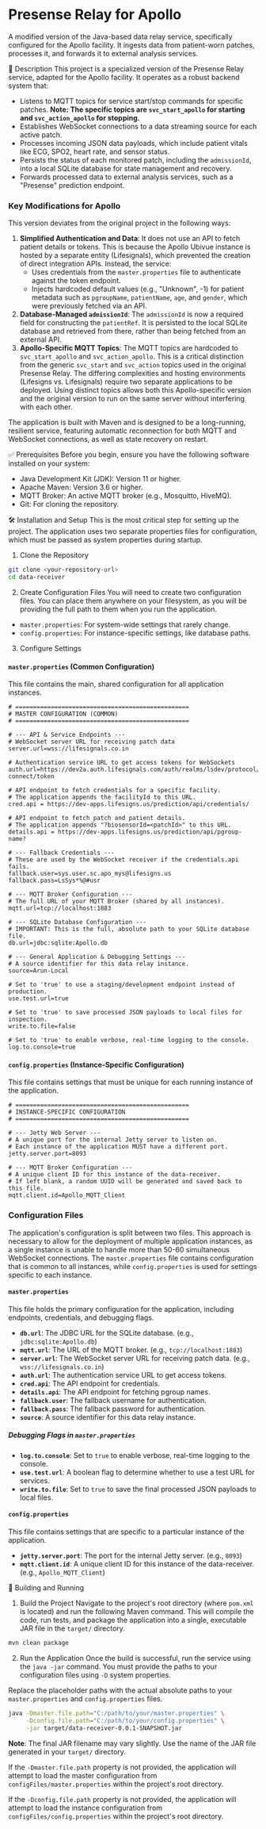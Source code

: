 # Presense Relay for Apollo

A modified version of the Java-based data relay service, specifically configured for the Apollo facility. It ingests data from patient-worn patches, processes it, and forwards it to external analysis services.

📖 Description
This project is a specialized version of the Presense Relay service, adapted for the Apollo facility. It operates as a robust backend system that:
- Listens to MQTT topics for service start/stop commands for specific patches. **Note: The specific topics are `svc_start_apollo` for starting and `svc_action_apollo` for stopping.**
- Establishes WebSocket connections to a data streaming source for each active patch.
- Processes incoming JSON data payloads, which include patient vitals like ECG, SPO2, heart rate, and sensor status.
- Persists the status of each monitored patch, including the `admissionId`, into a local SQLite database for state management and recovery.
- Forwards processed data to external analysis services, such as a "Presense" prediction endpoint.

### Key Modifications for Apollo
This version deviates from the original project in the following ways:
1.  **Simplified Authentication and Data**: It does not use an API to fetch patient details or tokens. This is because the Apollo Ubivue instance is hosted by a separate entity (Lifesignals), which prevented the creation of direct integration APIs. Instead, the service:
    *   Uses credentials from the `master.properties` file to authenticate against the token endpoint.
    *   Injects hardcoded default values (e.g., "Unknown", -1) for patient metadata such as `pgroupName`, `patientName`, `age`, and `gender`, which were previously fetched via an API.
2.  **Database-Managed `admissionId`**: The `admissionId` is now a required field for constructing the `patientRef`. It is persisted to the local SQLite database and retrieved from there, rather than being fetched from an external API.
3.  **Apollo-Specific MQTT Topics**: The MQTT topics are hardcoded to `svc_start_apollo` and `svc_action_apollo`. This is a critical distinction from the generic `svc_start` and `svc_action` topics used in the original Presense Relay. The differing complexities and hosting environments (Lifesigns vs. Lifesignals) require two separate applications to be deployed. Using distinct topics allows both this Apollo-specific version and the original version to run on the same server without interfering with each other.

The application is built with Maven and is designed to be a long-running, resilient service, featuring automatic reconnection for both MQTT and WebSocket connections, as well as state recovery on restart.

✅ Prerequisites
Before you begin, ensure you have the following software installed on your system:
- Java Development Kit (JDK): Version 11 or higher.
- Apache Maven: Version 3.6 or higher.
- MQTT Broker: An active MQTT broker (e.g., Mosquitto, HiveMQ).
- Git: For cloning the repository.

🛠️ Installation and Setup
This is the most critical step for setting up the project. The application uses two separate properties files for configuration, which must be passed as system properties during startup.

1. Clone the Repository
```bash
git clone <your-repository-url>
cd data-receiver
```

2. Create Configuration Files
You will need to create two configuration files. You can place them anywhere on your filesystem, as you will be providing the full path to them when you run the application.

- `master.properties`: For system-wide settings that rarely change.
- `config.properties`: For instance-specific settings, like database paths.

3. Configure Settings

#### `master.properties` (Common Configuration)

This file contains the main, shared configuration for all application instances.

```properties
# =================================================
# MASTER CONFIGURATION (COMMON)
# =================================================

# --- API & Service Endpoints ---
# WebSocket server URL for receiving patch data
server.url=wss://lifesignals.co.in

# Authentication service URL to get access tokens for WebSockets
auth.url=https://dev2a.auth.lifesignals.com/auth/realms/lsdev/protocol/openid-connect/token

# API endpoint to fetch credentials for a specific facility.
# The application appends the facilityId to this URL.
cred.api = https://dev-apps.lifesigns.us/prediction/api/credentials/

# API endpoint to fetch patch and patient details.
# The application appends "?biosensorId=<patchId>" to this URL.
details.api = https://dev-apps.lifesigns.us/prediction/api/pgroup-name?

# --- Fallback Credentials ---
# These are used by the WebSocket receiver if the credentials.api fails.
fallback.user=sys.user.sc.apo_mys@lifesigns.us
fallback.pass=LsSys*%@#usr

# --- MQTT Broker Configuration ---
# The full URL of your MQTT Broker (shared by all instances).
mqtt.url=tcp://localhost:1883

# --- SQLite Database Configuration ---
# IMPORTANT: This is the full, absolute path to your SQLite database file.
db.url=jdbc:sqlite:Apollo.db

# --- General Application & Debugging Settings ---
# A source identifier for this data relay instance.
source=Arun-Local

# Set to 'true' to use a staging/development endpoint instead of production.
use.test.url=true

# Set to 'true' to save processed JSON payloads to local files for inspection.
write.to.file=false

# Set to 'true' to enable verbose, real-time logging to the console.
log.to.console=true
```

#### `config.properties` (Instance-Specific Configuration)

This file contains settings that must be unique for each running instance of the application.

```properties
# =================================================
# INSTANCE-SPECIFIC CONFIGURATION
# =================================================

# --- Jetty Web Server ---
# A unique port for the internal Jetty server to listen on.
# Each instance of the application MUST have a different port.
jetty.server.port=8093

# --- MQTT Broker Configuration ---
# A unique client ID for this instance of the data-receiver.
# If left blank, a random UUID will be generated and saved back to this file.
mqtt.client.id=Apollo_MQTT_Client
```

### Configuration Files

The application's configuration is split between two files. This approach is necessary to allow for the deployment of multiple application instances, as a single instance is unable to handle more than 50-60 simultaneous WebSocket connections. The `master.properties` file contains configuration that is common to all instances, while `config.properties` is used for settings specific to each instance.

#### `master.properties`
This file holds the primary configuration for the application, including endpoints, credentials, and debugging flags.

-   **`db.url`**: The JDBC URL for the SQLite database. (e.g., `jdbc:sqlite:Apollo.db`)
-   **`mqtt.url`**: The URL of the MQTT broker. (e.g., `tcp://localhost:1883`)
-   **`server.url`**: The WebSocket server URL for receiving patch data. (e.g., `wss://lifesignals.co.in`)
-   **`auth.url`**: The authentication service URL to get access tokens.
-   **`cred.api`**: The API endpoint for credentials.
-   **`details.api`**: The API endpoint for fetching pgroup names.
-   **`fallback.user`**: The fallback username for authentication.
-   **`fallback.pass`**: The fallback password for authentication.
-   **`source`**: A source identifier for this data relay instance.

##### Debugging Flags in `master.properties`
-   **`log.to.console`**: Set to `true` to enable verbose, real-time logging to the console.
-   **`use.test.url`**: A boolean flag to determine whether to use a test URL for services.
-   **`write.to.file`**: Set to `true` to save the final processed JSON payloads to local files.

#### `config.properties`
This file contains settings that are specific to a particular instance of the application.

-   **`jetty.server.port`**: The port for the internal Jetty server. (e.g., `8093`)
-   **`mqtt.client.id`**: A unique client ID for this instance of the data-receiver. (e.g., `Apollo_MQTT_Client`)

🚀 Building and Running

1. Build the Project
Navigate to the project's root directory (where `pom.xml` is located) and run the following Maven command. This will compile the code, run tests, and package the application into a single, executable JAR file in the `target/` directory.
```bash
mvn clean package
```

2. Run the Application
Once the build is successful, run the service using the `java -jar` command. You must provide the paths to your configuration files using `-D` system properties.

Replace the placeholder paths with the actual absolute paths to your `master.properties` and `config.properties` files.
```bash
java -Dmaster.file.path="C:/path/to/your/master.properties" \
     -Dconfig.file.path="C:/path/to/your/config.properties" \
     -jar target/data-receiver-0.0.1-SNAPSHOT.jar
```
**Note**: The final JAR filename may vary slightly. Use the name of the JAR file generated in your `target/` directory.

If the `-Dmaster.file.path` property is not provided, the application will attempt to load the master configuration from `configFiles/master.properties` within the project's root directory.

If the `-Dconfig.file.path` property is not provided, the application will attempt to load the instance configuration from `configFiles/config.properties` within the project's root directory.